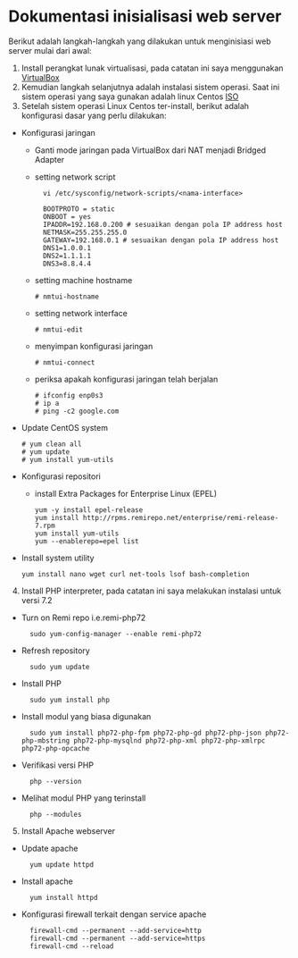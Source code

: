 # Dokumentasi inisialisasi web server
Berikut adalah langkah-langkah yang dilakukan untuk menginisiasi web server mulai dari awal:
1. Install perangkat lunak virtualisasi, pada catatan ini saya menggunakan [VirtualBox](https://www.virtualbox.org/)
2. Kemudian langkah selanjutnya adalah instalasi sistem operasi. Saat ini sistem operasi yang saya gunakan adalah linux Centos [ISO](http://isoredirect.centos.org/centos/7/isos/x86_64/)
3. Setelah sistem operasi Linux Centos ter-install, berikut adalah konfigurasi dasar yang perlu dilakukan:
  - Konfigurasi jaringan
      - Ganti mode jaringan pada VirtualBox dari NAT menjadi Bridged Adapter
      - setting network script
          ```
            vi /etc/sysconfig/network-scripts/<nama-interface>
          ```
     
          ```
            BOOTPROTO = static
            ONBOOT = yes
            IPADDR=192.168.0.200 # sesuaikan dengan pola IP address host
            NETMASK=255.255.255.0
            GATEWAY=192.168.0.1 # sesuaikan dengan pola IP address host
            DNS1=1.0.0.1
            DNS2=1.1.1.1
            DNS3=8.8.4.4 
          ```
    - setting machine hostname
        ```
        # nmtui-hostname
        ```
    - setting network interface
        ```
        # nmtui-edit
        ```
    - menyimpan konfigurasi jaringan
        ```
        # nmtui-connect
        ```
    - periksa apakah konfigurasi jaringan telah berjalan
        ```
        # ifconfig enp0s3
        # ip a
        # ping -c2 google.com
        ```
  - Update CentOS system 
      ```
      # yum clean all
      # yum update
      # yum install yum-utils
      ```

  - Konfigurasi repositori
      - install Extra Packages for Enterprise Linux (EPEL)
        ```
        yum -y install epel-release
        yum install http://rpms.remirepo.net/enterprise/remi-release-7.rpm
        yum install yum-utils
        yum --enablerepo=epel list
        ```

  - Install system utility
    ```
    yum install nano wget curl net-tools lsof bash-completion
    ```
4. Install PHP interpreter, pada catatan ini saya melakukan instalasi untuk versi 7.2
  - Turn on Remi repo i.e.remi-php72
    ```
      sudo yum-config-manager --enable remi-php72
    ```
  - Refresh repository
    ```
      sudo yum update
    ```
  - Install PHP
    ```
      sudo yum install php
    ```
  - Install modul yang biasa digunakan
    ```
      sudo yum install php72-php-fpm php72-php-gd php72-php-json php72-php-mbstring php72-php-mysqlnd php72-php-xml php72-php-xmlrpc php72-php-opcache
    ```
  - Verifikasi versi PHP
    ```
      php --version
    ```
  - Melihat modul PHP yang terinstall
    ```
      php --modules
    ```
5. Install Apache webserver
  - Update apache
      ```
        yum update httpd
      ```
  - Install apache
      ```
        yum install httpd
      ```
  - Konfigurasi firewall terkait dengan service apache
      ```
        firewall-cmd --permanent --add-service=http
        firewall-cmd --permanent --add-service=https
        firewall-cmd --reload
      ```
